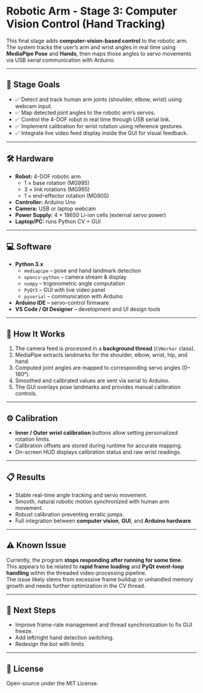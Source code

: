 # Robotic Arm - Stage 3: Computer Vision Control (Hand Tracking)

This final stage adds **computer-vision-based control** to the robotic arm.  
The system tracks the user’s arm and wrist angles in real time using **MediaPipe Pose** and **Hands**, then maps those angles to servo movements via USB serial communication with Arduino.

---

## 🎯 Stage Goals
- ✅ Detect and track human arm joints (shoulder, elbow, wrist) using webcam input.  
- ✅ Map detected joint angles to the robotic arm’s servos.  
- ✅ Control the 4-DOF robot in real time through USB serial link.  
- ✅ Implement calibration for wrist rotation using reference gestures.  
- ✅ Integrate live video feed display inside the GUI for visual feedback.

---

## 🛠 Hardware
- **Robot:** 4-DOF robotic arm  
  - 1 × base rotation (MG995)  
  - 3 × link rotations (MG995)  
  - 1 × end-effector rotation (MG90S)
- **Controller:** Arduino Uno  
- **Camera:** USB or laptop webcam  
- **Power Supply:** 4 × 18650 Li-ion cells (external servo power)  
- **Laptop/PC:** runs Python CV + GUI

---

## 💻 Software
- **Python 3.x**
  - `mediapipe` – pose and hand landmark detection  
  - `opencv-python` – camera stream & display  
  - `numpy` – trigonometric angle computation  
  - `PyQt5` – GUI with live video panel  
  - `pyserial` – communication with Arduino
- **Arduino IDE** – servo-control firmware  
- **VS Code / Qt Designer** – development and UI design tools

---

## 🧠 How It Works
1. The camera feed is processed in a **background thread** (`CVWorker` class).  
2. MediaPipe extracts landmarks for the shoulder, elbow, wrist, hip, and hand.  
3. Computed joint angles are mapped to corresponding servo angles (0–180°).  
4. Smoothed and calibrated values are sent via serial to Arduino.  
5. The GUI overlays pose landmarks and provides manual calibration controls.

---

## ⚙️ Calibration
- **Inner / Outer wrist calibration** buttons allow setting personalized rotation limits.  
- Calibration offsets are stored during runtime for accurate mapping.  
- On-screen HUD displays calibration status and raw wrist readings.

---

## 📋 Results
- Stable real-time angle tracking and servo movement.  
- Smooth, natural robotic motion synchronized with human arm movement.  
- Robust calibration preventing erratic jumps.  
- Full integration between **computer vision**, **GUI**, and **Arduino hardware**.

---

## ⚠️ Known Issue
Currently, the program **stops responding after running for some time**.  
This appears to be related to **rapid frame loading** and **PyQt event-loop handling** within the threaded video-processing pipeline.  
The issue likely stems from excessive frame buildup or unhandled memory growth and needs further optimization in the CV thread.

---

## 🧩 Next Steps
- Improve frame-rate management and thread synchronization to fix GUI freeze.  
- Add left/right hand detection switching. 
- Redesign the bot with limits
---

## 📜 License
Open-source under the MIT License.
